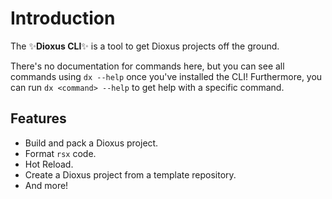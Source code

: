 # Introduction

The ✨**Dioxus CLI**✨ is a tool to get Dioxus projects off the ground.

There's no documentation for commands here, but you can see all commands using `dx --help` once you've installed the CLI! Furthermore, you can run `dx <command> --help` to get help with a specific command.

## Features

* Build and pack a Dioxus project.
* Format `rsx` code.
* Hot Reload.
* Create a Dioxus project from a template repository.
* And more!
